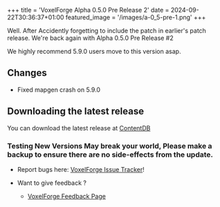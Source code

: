 +++ 
title = 'VoxelForge Alpha 0.5.0 Pre Release 2' 
date = 2024-09-22T30:36:37+01:00
featured_image = '/images/a-0_5-pre-1.png'
+++

Well. After Accidently forgetting to include the patch in earlier's patch release. We're back again with Alpha 0.5.0  Pre Release #2

We highly recommend 5.9.0 users move to this version asap.
## Changes
  - Fixed mapgen crash on 5.9.0

## Downloading the latest release
You can download the latest release at [ContentDB](https://content.minetest.net/packages/VoxelForge/voxelforge)

### Testing New Versions May break your world, Please make a backup to ensure there are no side-effects from the update.

 - Report bugs here:
[VoxelForge Issue Tracker](https://github.com/VoxelForge/VoxelForge/issues)!

- Want to give feedback ?
  - [VoxelForge Feedback Page](https://github.com/VoxelForge/VoxelForge/discussions/141)
